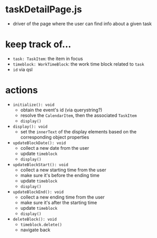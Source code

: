 # taskDetailPage.js
- driver of the page where the user can find info about a given task

# keep track of...
- `task: TaskItem`: the item in focus
- `timeblock: WorkTimeBlock`: the work time block related to `task`
- `id`  via qsI

# actions
- `initialize(): void`
	- obtain the event's id (via querystring?)
	- resolve the `CalendarItem`, then the associated `TaskItem`
	- `display()`
- `display(): void`
	- set the `innerText` of the display elements based on the corresponding object properties
- `updateBlockDate(): void`
	- collect a new date from the user
	- update `timeblock`
	- `display()`
- `updateBlockStart(): void`
	- collect a new starting time from the user
	- make sure it's before the ending time
	- update `timeblock`
	- `display()`
- `updateBlockEnd(): void`
	- collect a new ending time from the user
	- make sure it's after the starting time
	- update `timeblock`
	- `display()`
- `deleteBlock(): void`
	- `timeblock.delete()`
	- navigate back